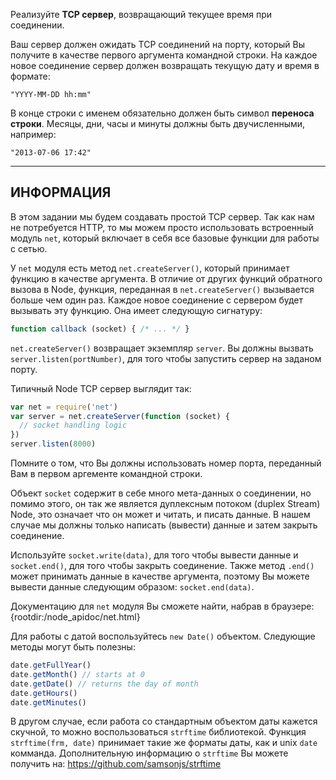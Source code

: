 Реализуйте **TCP сервер**, возвращающий текущее время при соединении.

Ваш сервер должен ожидать TCP соединений на порту, который Вы получите в качестве первого аргумента командной строки. На каждое новое соединение сервер должен возвращать текущую дату и время в формате:

```
"YYYY-MM-DD hh:mm"
```

В конце строки с именем обязательно должен быть символ **переноса строки**. Месяцы, дни, часы и минуты должны быть двучисленными, например:

```
"2013-07-06 17:42"
```
----------------------------------------------------------------------
## ИНФОРМАЦИЯ

В этом задании мы будем создавать простой TCP сервер. Так как нам не потребуется HTTP, то мы можем просто использовать встроенный модуль `net`, который включает в себя все базовые функции для работы с сетью.

У `net` модуля есть метод `net.createServer()`, который принимает функцию в качестве аргумента. В отличие от других функций обратного вызова в Node, функция, переданная в `net.createServer()` вызывается больше чем один раз. Каждое новое соединение с сервером будет вызывать эту функцию. Она имеет следующую сигнатуру:

```js
function callback (socket) { /* ... */ }
```

`net.createServer()` возвращает экземпляр `server`. Вы должны вызвать `server.listen(portNumber)`, для того чтобы запустить сервер на заданом порту.

Типичный Node TCP сервер выглядит так:

```js
var net = require('net')
var server = net.createServer(function (socket) {
  // socket handling logic
})
server.listen(8000)
```

Помните о том, что Вы должны использовать номер порта, переданный Вам в первом аргементе командной строки.

Объект `socket` содержит в себе много мета-данных о соединении, но помимо этого, он так же является дуплексным потоком (duplex Stream) Node, это означает что он может и читать, и писать данные. В нашем случае мы должны только написать (вывести) данные и затем закрыть соединение.

Используйте `socket.write(data)`, для того чтобы вывести данные и `socket.end()`, для того чтобы закрыть соединение. Также метод `.end()` может принимать данные в качестве аргумента, поэтому Вы можете вывести данные следующим образом: `socket.end(data)`.

Документацию для `net` модуля Вы сможете найти, набрав в браузере:
  {rootdir:/node_apidoc/net.html}

Для работы с датой воспользуйтесь `new Date()` объектом. Следующие методы могут быть полезны:

```js
date.getFullYear()
date.getMonth() // starts at 0
date.getDate() // returns the day of month
date.getHours()
date.getMinutes()
```

В другом случае, если работа со стандартным объектом даты кажется скучной, то можно воспользоваться `strftime` библиотекой. Функция `strftime(frm, date)` принимает такие же форматы даты, как и unix `date` комманда. Дополнительную информацию о `strftime` Вы можете получить на: https://github.com/samsonjs/strftime
